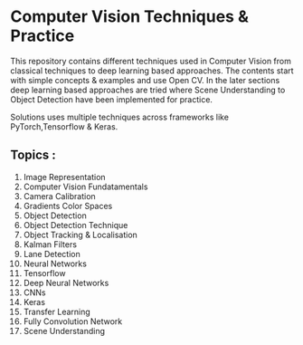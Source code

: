 # Computer Vision Techniques & Practice

This repository contains different techniques used in Computer Vision from classical techniques to deep learning based approaches. The contents start with simple concepts & examples and use Open CV. In the later sections deep learning based approaches are tried where Scene Understanding to Object Detection have been implemented for practice.

Solutions uses multiple techniques across frameworks like PyTorch,Tensorflow & Keras.

## Topics :

  1. Image Representation
  2. Computer Vision Fundatamentals
  3. Camera Calibration
  4. Gradients Color Spaces
  5. Object Detection
  6. Object Detection Technique
  7. Object Tracking & Localisation
  8. Kalman Filters
  9. Lane Detection
  10. Neural Networks
  11. Tensorflow
  12. Deep Neural Networks
  13. CNNs
  14. Keras
  15. Transfer Learning
  16. Fully Convolution Network
  17. Scene Understanding
